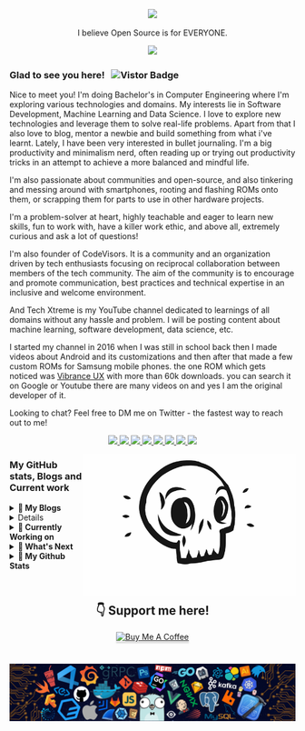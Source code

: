 <p align="center"><a href="https://ankushsinghgandhi.github.io">
    <img src="https://raw.githubusercontent.com/ankushsinghgandhi/ankushsinghgandhi/master/images/AS.gif" />
  </a>

<p align="center">I believe Open Source is for EVERYONE.</p>


<p align="center"><b>  <a href="https://ankushsinghgandhi.github.io">
    <img src="https://img.shields.io/badge/Website-3b5998?style=flat-square&logo=google-chrome&logoColor=white" />
  </a></b></p>

### Glad to see you here! &nbsp; ![Vistor Badge](https://visitor-badge.glitch.me/badge?page_id=ankushsinghgandhi.ankushsinghgandhi&style=flat-square&color=0088cc)

Nice to meet you! I'm doing Bachelor's in Computer Engineering where I'm exploring various technologies and domains. My interests lie in Software Development, Machine Learning and Data Science. I love to explore new technologies and leverage them to solve real-life problems. Apart from that I also love to blog, mentor a newbie and build something from what i've learnt. Lately, I have been very interested in bullet journaling. I'm a big productivity and minimalism nerd, often reading up or trying out productivity tricks in an attempt to achieve a more balanced and mindful life.

I'm also passionate about communities and open-source, and also tinkering and messing around with smartphones, rooting and flashing ROMs onto them, or scrapping them for parts to use in other hardware projects.

I'm a problem-solver at heart, highly teachable and eager to learn new skills, fun to work with, have a killer work ethic, and above all, extremely curious and ask a lot of questions!

I'm also founder of CodeVisors. It is a community and an organization driven by tech enthusiasts focusing on reciprocal collaboration between members of the tech community.  The aim of the community is to encourage and promote communication, best practices and technical expertise in an inclusive and welcome environment.

And Tech Xtreme is my YouTube channel dedicated to learnings of all domains without any hassle and problem. I will be posting content about machine learning, software development, data science, etc.

I started my channel in 2016 when I was still in school back then I made videos about Android and its customizations and then after that made a few custom ROMs for Samsung mobile phones. the one ROM which gets noticed was <a href="https://www.youtube.com/results?search_query=vibrance+ux">Vibrance UX</a> with more than 60k downloads. you can search it on Google or Youtube there are many videos on and yes I am the original developer of it. 

Looking to chat? Feel free to DM me on Twitter - the fastest way to reach out to me!


<p align="center">

  <a href="http://twitter.com/ankushsgandhi">
    <img src="https://img.shields.io/badge/-Twitter-blue?style=flat-square&logo=twitter&logoColor=white" />
  </a>
   <a href="https://www.linkedin.com/in/ankushsinghgandhi/">
    <img src="https://img.shields.io/badge/-LinkedIn-0e76a8?style=flat-square&logo=Linkedin&logoColor=white" />
  </a>
  <a href="https://dev.to/@ankushsinghgandhi">
    <img src="https://img.shields.io/badge/-Dev.to-grey?style=flat-square&logo=dev.to&logoColor=white"/>
  </a>
  <a href="https://stackoverflow.com/users/13790266/ankush-singh-gandhi?tab=profile">
    <img src="https://img.shields.io/badge/-Stackoverflow-orange?style=flat-square&logo=stackoverflow&logoColor=white"/>
  </a>
  <a href="https://leetcode.com/ankushsinghgandhi/">
    <img src="https://img.shields.io/badge/-Leetcode-yellow?style=flat-square&logo=Leetcode&logoColor=white"/>
  </a>
    <a href="https://www.hackerrank.com/ankushsgandhi">
    <img src="https://img.shields.io/badge/-HackerRank-green?style=flat-square&logo=Hackerrank&logoColor=white"/>
  </a>
  <a href="http://www.youtube.com/c/TechXtreme">
    <img src="https://img.shields.io/badge/-Youtube-red?style=flat-square&logo=Youtube&logoColor=white"/>
  </a>
  <a href="https://www.hackerearth.com/@ankushsinghgandhi">
    <img src="https://img.shields.io/badge/-Hackerearth-purple?style=flat-square&logo=Hackerearth&logoColor=white"/>
  </a>
</p>

<img align="right" height="250" width="375" alt="" src="https://raw.githubusercontent.com/ankushsinghgandhi/ankushsinghgandhi/master/images/skull.gif" />

### My GitHub stats, Blogs and Current work

<details>	
  <summary><b>🚀 My Blogs</b></summary>
    1.<a href ="https://dev.to/ankushsinghgandhi/steps-to-master-python-1p06"> Python Roadmap </a><br>
    2.<a href ="https://dev.to/ankushsinghgandhi/markdown-cheat-sheet-1il5"> Markdown Cheat Sheet </a><br>
    3.<a href ="https://dev.to/ankushsinghgandhi/git-github-cheat-sheet-71b"> Git & GitHuB CHEAT Sheet </a><br>
    4.<a href ="https://dev.to/ankushsinghgandhi/docker-cheat-sheet-56cc"> Docker Cheat Sheet </a><br>
    5.<a href ="https://dev.to/ankushsinghgandhi/tools-developers-should-know-4nk0"> Tools Developers Should Know<a><br>
</details>

<details>	
  <summary><b>💻 My YouTube Videos</b></summary>
    1.<a href ="https://www.youtube.com/watch?v=qBmRhRc_iw4&t=568s"> VIBRANCE UX (old video made in 2017)</a><br>
    2.<a href ="https://youtu.be/UvcI5G0bidQ"> 2020 Hacktoberfest Unboxing TShirt and Swags</a><br>
    3.<a href ="https://www.youtube.com/watch?v=brqyvIEvyek&t=22s%22"> Free Swags from google 💖 | New year giveaway</a><br>
   
</details>

<details>	
  <summary><b>🎯  Currently Working on</b></summary>
    1.<a href ="https://github.com/AnkushSinghGandhi/JavaTutorials"> Java </a><br>
    2.<a href ="https://github.com/AnkushSinghGandhi/StonePaperScissorsOnline-gui"> Stone Paper Scissors Game </a><br>
    3.<a href ="https://github.com/AnkushSinghGandhi/DartaStructuresAndAlgorithms-tutorials"> Data Structures and Algo.</a><br>
    4.<a href ="https://github.com/AnkushSinghGandhi/Cpp-tutorials"> C Plus Plus </a><br>
</details>

<details>	
  <summary><b>📧 What's Next</b></summary>
    1. Adv. DSA <br>
    2. DBMS <br>
    3. Algo. with Java <br>
    4. CS Theory (operating System, Networking, Compiler)<br>
</details>

<details>	
  <summary><b>💼 My Github Stats</b></summary>

<img height="155em" src="https://github-readme-stats.vercel.app/api?username=ankushsinghgandhi&show_icons=true&line_height=20&theme=tokyonight" />
</details>

<br>


#

<div align="center">


## :point_down: Support me here!
<a href="https://www.buymeacoffee.com/ankushsingh" target="_blank"><img src="https://www.buymeacoffee.com/assets/img/custom_images/orange_img.png" alt="Buy Me A Coffee" style="height: 41px !important;width: 174px !important;box-shadow: 0px 3px 2px 0px rgba(190, 190, 190, 0.5) !important;-webkit-box-shadow: 0px 3px 2px 0px rgba(190, 190, 190, 0.5) !important;" ></a>

</div>

#

![](https://github.com/AnkushSinghGandhi/AnkushSinghGandhi/blob/master/images/footer.png)
